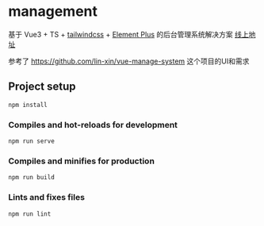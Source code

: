 # management

基于 Vue3 + TS + [tailwindcss](https://www.tailwindcss.cn/) + [Element Plus](https://element-plus.gitee.io/zh-CN/) 的后台管理系统解决方案 [线上地址](https://management-plum.vercel.app/)

参考了 https://github.com/lin-xin/vue-manage-system 这个项目的UI和需求

## Project setup
```
npm install
```

### Compiles and hot-reloads for development
```
npm run serve
```

### Compiles and minifies for production
```
npm run build
```

### Lints and fixes files
```
npm run lint
```
